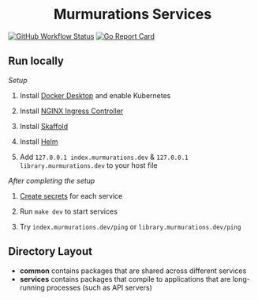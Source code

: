 <div align="center">
<br/>
<h1>Murmurations Services</h1>
</div>

[![GitHub Workflow Status](https://img.shields.io/github/workflow/status/MurmurationsNetwork/MurmurationsServices/CI?style=flat-square)](https://github.com/MurmurationsNetwork/MurmurationsServices/actions?query=workflow:CI)
[![Go Report Card](https://goreportcard.com/badge/github.com/MurmurationsNetwork/MurmurationsServices)](https://goreportcard.com/report/github.com/MurmurationsNetwork/MurmurationsServices)

## Run locally

*Setup*

1. Install [Docker Desktop](https://www.docker.com/products/docker-desktop) and enable Kubernetes

2. Install [NGINX Ingress Controller](https://kubernetes.github.io/ingress-nginx/deploy/)

3. Install [Skaffold](https://skaffold.dev/docs/install/)

4. Install [Helm](https://helm.sh/docs/intro/install/)

5. Add `127.0.0.1 index.murmurations.dev` & `127.0.0.1 library.murmurations.dev` to your host file

*After completing the setup*

1. [Create secrets](.doc/create-secrets.md) for each service

2. Run `make dev` to start services

3. Try `index.murmurations.dev/ping` or `library.murmurations.dev/ping`

## Directory Layout

* **common** contains packages that are shared across different services
* **services** contains packages that compile to applications that are long-running processes (such as API servers)
